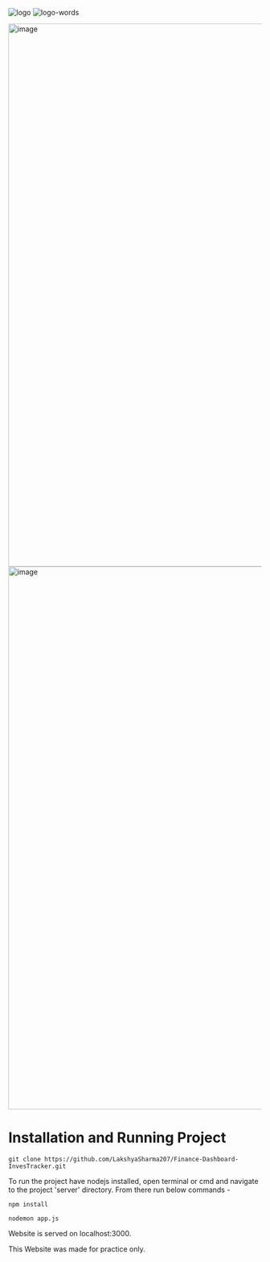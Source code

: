 ![logo](https://github.com/LakshyaSharma207/Finance-Dashboard-InvesTracker/assets/124886897/526ab224-e1fe-4504-b73d-715af40fdb65)
![logo-words](https://github.com/LakshyaSharma207/Finance-Dashboard-InvesTracker/assets/124886897/c7fd6a14-a5a4-47ba-b932-ccca5e72f845)

<img width="1080" alt="image" src="https://github.com/LakshyaSharma207/Finance-Dashboard-InvesTracker/assets/124886897/dc302833-885d-4bc5-9498-cd3feb90626d">
<img width="1080" alt="image" src="https://github.com/LakshyaSharma207/Finance-Dashboard-InvesTracker/assets/124886897/070ac3b6-1964-47f2-bc88-c34419e4efe8">



# Installation and Running Project

`git clone https://github.com/LakshyaSharma207/Finance-Dashboard-InvesTracker.git`

To run the project have nodejs installed, open terminal or cmd and navigate to the project 'server' directory. From there run below commands -

`npm install`

`nodemon app.js`

Website is served on localhost:3000.

This Website was made for practice only.
